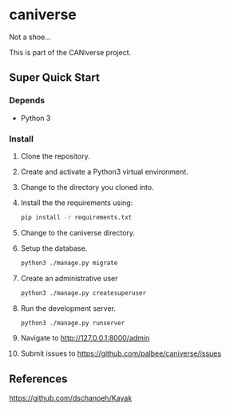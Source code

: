 # caniverse
Not a shoe...


This is part of the CANiverse project.




## Super Quick Start

### Depends
 * Python 3

### Install

 1. Clone the repository.
 2. Create and activate a Python3 virtual environment.
 3. Change to the directory you cloned into.
 4. Install the the requirements using:
       ```bash
       pip install -r requirements.txt
       ```
 5. Change to the caniverse directory.
 6. Setup the database.
       ```bash
       python3 ./manage.py migrate
       ```

 7. Create an administrative user

       ```bash
       python3 ./manage.py createsuperuser
       ```
 8. Run the development server.
       ```bash
       python3 ./manage.py runserver
       ```
 9. Navigate to http://127.0.0.1:8000/admin
10. Submit issues to https://github.com/palbee/caniverse/issues

## References


https://github.com/dschanoeh/Kayak